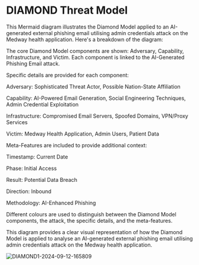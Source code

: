 # DIAMOND Threat Model

This Mermaid diagram illustrates the Diamond Model applied to an AI-generated external phishing email utilising admin credentials attack on the Medway health application. Here's a breakdown of the diagram:

The core Diamond Model components are shown: Adversary, Capability, Infrastructure, and Victim.
Each component is linked to the AI-Generated Phishing Email attack.

Specific details are provided for each component:

Adversary: Sophisticated Threat Actor, Possible Nation-State Affiliation

Capability: AI-Powered Email Generation, Social Engineering Techniques, Admin Credential Exploitation

Infrastructure: Compromised Email Servers, Spoofed Domains, VPN/Proxy Services

Victim: Medway Health Application, Admin Users, Patient Data

Meta-Features are included to provide additional context:

Timestamp: Current Date

Phase: Initial Access

Result: Potential Data Breach

Direction: Inbound

Methodology: AI-Enhanced Phishing

Different colours are used to distinguish between the Diamond Model components, the attack, the specific details, and the meta-features.

This diagram provides a clear visual representation of how the Diamond Model is applied to analyse an AI-generated external phishing email utilising admin credentials attack on the Medway health application.



![DIAMOND1-2024-09-12-165809](https://github.com/user-attachments/assets/cdd5ca5d-d726-4cd2-b43f-658c6e4f2fc0)

